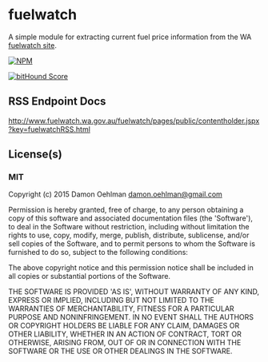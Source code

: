 # fuelwatch

A simple module for extracting current fuel price information from the WA
[fuelwatch site](http://www.fuelwatch.wa.gov.au/).


[![NPM](https://nodei.co/npm/fuelwatch.png)](https://nodei.co/npm/fuelwatch/)

[![bitHound Score](https://www.bithound.io/github/DamonOehlman/fuelwatch/badges/score.svg)](https://www.bithound.io/github/DamonOehlman/fuelwatch) 

## RSS Endpoint Docs

<http://www.fuelwatch.wa.gov.au/fuelwatch/pages/public/contentholder.jspx?key=fuelwatchRSS.html>

## License(s)

### MIT

Copyright (c) 2015 Damon Oehlman <damon.oehlman@gmail.com>

Permission is hereby granted, free of charge, to any person obtaining
a copy of this software and associated documentation files (the
'Software'), to deal in the Software without restriction, including
without limitation the rights to use, copy, modify, merge, publish,
distribute, sublicense, and/or sell copies of the Software, and to
permit persons to whom the Software is furnished to do so, subject to
the following conditions:

The above copyright notice and this permission notice shall be
included in all copies or substantial portions of the Software.

THE SOFTWARE IS PROVIDED 'AS IS', WITHOUT WARRANTY OF ANY KIND,
EXPRESS OR IMPLIED, INCLUDING BUT NOT LIMITED TO THE WARRANTIES OF
MERCHANTABILITY, FITNESS FOR A PARTICULAR PURPOSE AND NONINFRINGEMENT.
IN NO EVENT SHALL THE AUTHORS OR COPYRIGHT HOLDERS BE LIABLE FOR ANY
CLAIM, DAMAGES OR OTHER LIABILITY, WHETHER IN AN ACTION OF CONTRACT,
TORT OR OTHERWISE, ARISING FROM, OUT OF OR IN CONNECTION WITH THE
SOFTWARE OR THE USE OR OTHER DEALINGS IN THE SOFTWARE.
